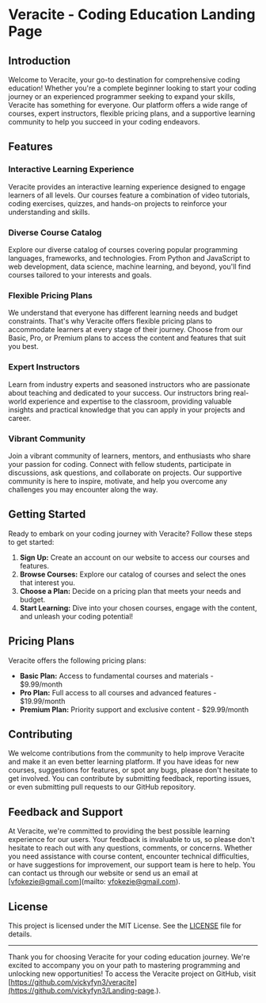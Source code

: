 # Veracite - Coding Education Landing Page

## Introduction

Welcome to Veracite, your go-to destination for comprehensive coding education! Whether you're a complete beginner looking to start your coding journey or an experienced programmer seeking to expand your skills, Veracite has something for everyone. Our platform offers a wide range of courses, expert instructors, flexible pricing plans, and a supportive learning community to help you succeed in your coding endeavors.

## Features

### Interactive Learning Experience

Veracite provides an interactive learning experience designed to engage learners of all levels. Our courses feature a combination of video tutorials, coding exercises, quizzes, and hands-on projects to reinforce your understanding and skills.

### Diverse Course Catalog

Explore our diverse catalog of courses covering popular programming languages, frameworks, and technologies. From Python and JavaScript to web development, data science, machine learning, and beyond, you'll find courses tailored to your interests and goals.

### Flexible Pricing Plans

We understand that everyone has different learning needs and budget constraints. That's why Veracite offers flexible pricing plans to accommodate learners at every stage of their journey. Choose from our Basic, Pro, or Premium plans to access the content and features that suit you best.

### Expert Instructors

Learn from industry experts and seasoned instructors who are passionate about teaching and dedicated to your success. Our instructors bring real-world experience and expertise to the classroom, providing valuable insights and practical knowledge that you can apply in your projects and career.

### Vibrant Community

Join a vibrant community of learners, mentors, and enthusiasts who share your passion for coding. Connect with fellow students, participate in discussions, ask questions, and collaborate on projects. Our supportive community is here to inspire, motivate, and help you overcome any challenges you may encounter along the way.

## Getting Started

Ready to embark on your coding journey with Veracite? Follow these steps to get started:

1. **Sign Up:** Create an account on our website to access our courses and features.
2. **Browse Courses:** Explore our catalog of courses and select the ones that interest you.
3. **Choose a Plan:** Decide on a pricing plan that meets your needs and budget.
4. **Start Learning:** Dive into your chosen courses, engage with the content, and unleash your coding potential!

## Pricing Plans

Veracite offers the following pricing plans:

- **Basic Plan:** Access to fundamental courses and materials - $9.99/month
- **Pro Plan:** Full access to all courses and advanced features - $19.99/month
- **Premium Plan:** Priority support and exclusive content - $29.99/month

## Contributing

We welcome contributions from the community to help improve Veracite and make it an even better learning platform. If you have ideas for new courses, suggestions for features, or spot any bugs, please don't hesitate to get involved. You can contribute by submitting feedback, reporting issues, or even submitting pull requests to our GitHub repository.

## Feedback and Support

At Veracite, we're committed to providing the best possible learning experience for our users. Your feedback is invaluable to us, so please don't hesitate to reach out with any questions, comments, or concerns. Whether you need assistance with course content, encounter technical difficulties, or have suggestions for improvement, our support team is here to help. You can contact us through our website or send us an email at [vfokezie@gmail.com](mailto: vfokezie@gmail.com).

## License

This project is licensed under the MIT License. See the [LICENSE](LICENSE) file for details.

---

Thank you for choosing Veracite for your coding education journey. We're excited to accompany you on your path to mastering programming and unlocking new opportunities!
To access the Veracite project on GitHub, visit [https://github.com/vickyfyn3/veracite](https://github.com/vickyfyn3/Landing-page.).
